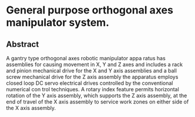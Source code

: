 # General purpose orthogonal axes manipulator system.

## Abstract
A gantry type orthogonal axes robotic manipulator appa ratus has assemblies for causing movement in X, Y and Z axes and includes a rack and pinion mechanical drive for the X and Y axis assemblies and a ball screw mechanical drive for the Z axis assembly the apparatus employs closed loop DC servo electrical drives controlled by the conventional numerical con trol techniques. A rotary index feature permits horizontal rotation of the Y axis assembly, which supports the Z axis assembly, at the end of travel of the X axis assembly to service work zones on either side of the X axis assembly.
